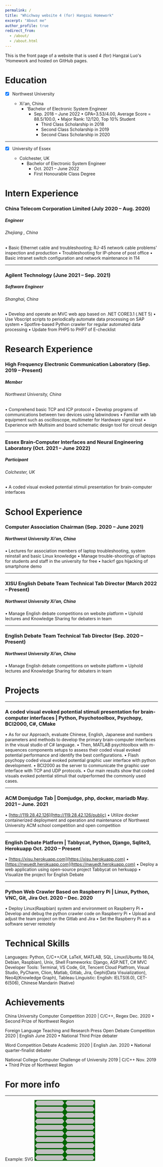 ```yaml
---
permalink: /
title: "Whichway website 4 (for) Hangzai Homework"
excerpt: "About me"
author_profile: true
redirect_from: 
  - /about/
  - /about.html
---
```

This is the front page of a website that is used 4 (for) Hangzai Luo's 'Homework and hosted on GitHub pages.

Education
=========

* [X] Northwest University

  - Xi'an, China
    - 'Bachelor of Electronic System Engineer
      - Sep. 2018 – June 2022
        • GPA=3.53/4.00, Average Score = 88.5/100.0,
        • Major Rank: 12/120, Top 10% Student
        - Third Class Scholarship in 2018
        - Second Class Scholarship in 2019
        - Second Class Scholarship in 2020

---

* [X] University of Essex

  - Colchester, UK
    - Bachelor of Electronic System Engineer
      - Oct. 2021 – June 2022
      - First Honourable Class Degree

Intern Experience
=================

### China Telecom Corporation Limited (July 2020 – Aug. 2020)

##### Engineer

###### Zhejiang , China

• Basic Ethernet cable and troubleshooting; RJ-45 network cable problems' inspection and production
• Troubleshooting for IP-phone of post office
• Basic intranet switch configuration and network maintenance in 114

---

### Agilent Technology (June 2021 – Sep. 2021)

##### Software Engineer

###### Shanghai, China

• Develop and operate an MVC web app based on .NET CORE3.1 (.NET 5)
• Use Vbscript scripts to periodically automate data processing on SAP system
• Spotfire-based Python crawler for regular automated data processing
• Update from PHP5 to PHP7 of E-checklist

# Research Experience

### High Frequency Electronic Communication Laboratory (Sep. 2019 – Present)

##### Member

###### Northwest University, China

• Comprehend basic TCP and ICP protocol
• Develop programs of communications between two devices using labwindows
• Familiar with lab equipment such as oscilloscope, multimeter for Hardware signal test
• Experience with Multisim and board schematic design tool for circuit design

---

### Essex Brain-Computer Interfaces and Neural Engineering Laboratory (Oct. 2021 – June 2022)

##### Participant

###### Colchester, UK

• A coded visual evoked potential stimuli presentation for brain-computer interfaces

# School Experience

### Computer Association Chairman (Sep. 2020 – June 2021)

##### Northwest University Xi’an, China


• Lectures for association members of laptop troubleshooting, system reinstall and basic Linux knowledge
• Manage trouble-shootings of laptops for students and staff in the university for free
• hackrf gps hijacking of smartphone demo

---

### XISU English Debate Team Technical Tab Director (March 2022 – Present)

##### Northwest University Xi’an, China


• Manage English debate competitions on website platform
• Uphold lectures and Knowledge Sharing for debaters in team

---

### English Debate Team Technical Tab Director (Sep. 2020 – Present)

##### Northwest University Xi’an, China


• Manage English debate competitions on website platform
• Uphold lectures and Knowledge Sharing for debaters in team


# Projects

---

### A coded visual evoked potential stimuli presentation for brain-computer interfaces | Python, Psychotoolbox, Psychopy, BCI2000, C#, CMake

• As for our Approach, evaluate Chinese, English, Japanese and numbers parameters and methods to develop the primary brain-computer interfaces in the visual studio of C# language.
• Then, MATLAB psychtoolbox with m-sequences components setups to assess their coded visual evoked potential performance and identify the best configurations.
• Flash psychopy coded visual evoked potential graphic user interface with python development.
• BCI2000 as the server to communicate the graphic user interface with TCP and UDP protocols.
• Our main results show that coded visuals evoked potential
stimuli that outperformed the commonly used cases.

---

### ACM Domjudge Tab | Domjudge, php, docker, mariadb May. 2021 – June. 2021


• [http://119.28.42.126](http://119.28.42.126/public)
• Utilize docker containerized deployment and operation and maintenance of Northwest University ACM school
competition and open competition

---

### English Debate Platform | Tabbycat, Python, Django, Sqlite3, Herokuapp Oct. 2020 – Present


• [https://xisu.herokuapp.com](https://xisu.herokuapp.com)
• [https://nwuedt.herokuapp.com](https://nwuedt.herokuapp.com)
• Deploy a web application using open-source project Tabbycat on herkuapp
• Visualize the project for English Debate

---

### Python Web Crawler Based on Raspberry Pi | Linux, Python, VNC, Git, Jira Oct. 2020 – Dec. 2020


• Deploy Linux(Raspbian) system and environment on Raspberry Pi
• Develop and debug the python crawler code on Raspberry Pi
• Upload and adjust the team project on the Gitlab and Jira
• Set the Raspberry Pi as a software server remotely

# Technical Skills

Languages: Python, C/C++/C#, LaTeX, MATLAB, SQL, Linux(Ubuntu 18.04, Debian, Raspbian), Unix, Shell
Frameworks: Django, ASP.NET, C# MVC
Developer Tools: Terminal, VS Code, Git, Tencent Cloud Platfrom, Visual Studio, PyCharm, Clion, Matlab, Gitlab, Jira, Gephi(Data Visuialization), Neo4j(Knowledge Graph), Tableau
Linguistic: English: IELTS(6.0), CET-6(506), Chinese Mandarin (Native)

# Achievements

China University Computer Competition 2020 | C/C++, Regex Dec. 2020
• Second Prize of Northwest Region

Foreign Language Teaching and Research Press Open Debate Competition 2020 | English June 2020
• National Third Prize debater

Word Competition Debate Academic 2020 | English Jan. 2020
• National quarter-finalist debater

National College Computer Challenge of University 2019 | C/C++ Nov. 2019
• Third Prize of Northwest Region

# For more info

---

Example: SVG
![Editing a markdown file for a talk](/images/gaugeDesign.svg)
